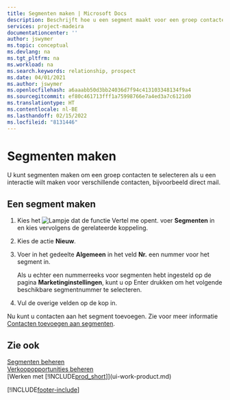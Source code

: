 ```yaml
---
title: Segmenten maken | Microsoft Docs
description: Beschrijft hoe u een segment maakt voor een groep contacten in Business Central, bijvoorbeeld om verschillende contacten een direct mail te sturen.
services: project-madeira
documentationcenter: ''
author: jswymer
ms.topic: conceptual
ms.devlang: na
ms.tgt_pltfrm: na
ms.workload: na
ms.search.keywords: relationship, prospect
ms.date: 04/01/2021
ms.author: jswymer
ms.openlocfilehash: a6aaabb50d3bb24036d7f94c413103348134f9a4
ms.sourcegitcommit: ef80c461713fff1a75998766e7a4ed3a7c6121d0
ms.translationtype: HT
ms.contentlocale: nl-BE
ms.lasthandoff: 02/15/2022
ms.locfileid: "8131446"
---
```

# <a name="create-segments"></a>Segmenten maken
U kunt segmenten maken om een groep contacten te selecteren als u een interactie wilt maken voor verschillende contacten, bijvoorbeeld direct mail.

## <a name="to-create-a-segment"></a>Een segment maken
1. Kies het ![Lampje dat de functie Vertel me opent.](media/ui-search/search_small.png "Vertel me wat u wilt doen") voer **Segmenten** in en kies vervolgens de gerelateerde koppeling.
2. Kies de actie **Nieuw**.
3. Voer in het gedeelte **Algemeen** in het veld **Nr.** een nummer voor het segment in.

    Als u echter een nummerreeks voor segmenten hebt ingesteld op de pagina **Marketinginstellingen**, kunt u op Enter drukken om het volgende beschikbare segmentnummer te selecteren.
4. Vul de overige velden op de kop in.

Nu kunt u contacten aan het segment toevoegen. Zie voor meer informatie [Contacten toevoegen aan segmenten](marketing-add-contact-segment.md).

## <a name="see-also"></a>Zie ook
[Segmenten beheren](marketing-segments.md)  
[Verkoopopportunities beheren](marketing-manage-sales-opportunities.md)  
[Werken met [!INCLUDE[prod_short](includes/prod_short.md)]](ui-work-product.md)  


[!INCLUDE[footer-include](includes/footer-banner.md)]